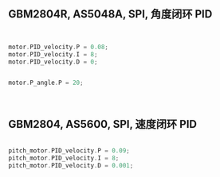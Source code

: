


## GBM2804R, AS5048A, SPI, 角度闭环 PID
```c++


motor.PID_velocity.P = 0.08;
motor.PID_velocity.I = 8;
motor.PID_velocity.D = 0;


motor.P_angle.P = 20;
  
  
```
  
  
## GBM2804, AS5600, SPI, 速度闭环 PID
  
```c++
  
pitch_motor.PID_velocity.P = 0.09;
pitch_motor.PID_velocity.I = 8;
pitch_motor.PID_velocity.D = 0.001;
  
```
